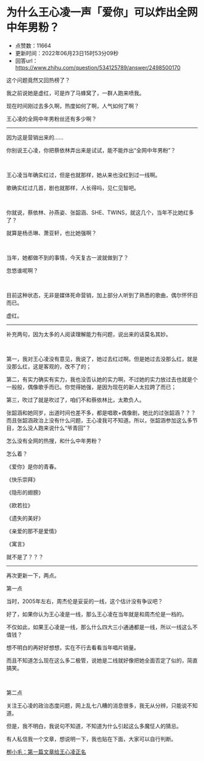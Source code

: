 # 为什么王心凌一声「爱你」可以炸出全网中年男粉？
- 点赞数：11664
- 更新时间：2022年06月23日15时53分09秒
- 回答url：https://www.zhihu.com/question/534125789/answer/2498500170
<body>
 <p data-pid="-HOfCyIO">这个问题竟然又回热榜了？</p>
 <p data-pid="37SYblye">我之前说她是虚红，可是炸了马蜂窝了，一群人跑来喷我。</p>
 <p data-pid="7n_8xnIz">现在时间刚过去多久啊，热度如何了啊，人气如何了啊？</p>
 <p data-pid="aNoUGpVd">王心凌的全网中年男粉丝还有多少啊？</p>
 <hr>
 <p data-pid="utw-UqX-">因为这是营销出来的……</p>
 <p data-pid="BpiGOOSB">你别说王心凌，你把蔡依林弄出来是试试，能不能炸出“全网中年男粉”？</p>
 <p class="ztext-empty-paragraph"><br></p>
 <p data-pid="SyK88HHb">王心凌当年确实红过，但是也就那样，她从来也没红到过一线啊。</p>
 <p data-pid="greJ3EEI">歌确实红过几首，剧也就那样，人长得吗，见仁见智吧。</p>
 <p class="ztext-empty-paragraph"><br></p>
 <p data-pid="-1yX1DR2">你就说，蔡依林、孙燕姿、张韶涵、SHE、TWINS，就这几个，当年不比她红多了？</p>
 <p data-pid="vZugFgns">就算是杨丞琳、萧亚轩，也比她强啊？</p>
 <p class="ztext-empty-paragraph"><br></p>
 <p data-pid="-2x6uIgM">当年，她都做不到的事情，今天复古一波就做到了？</p>
 <p data-pid="S_HQTRk0">忽悠谁呢啊？</p>
 <p class="ztext-empty-paragraph"><br></p>
 <p data-pid="K76WtNRf">目前这种状态，无非是媒体死命营销，加上部分人听到了熟悉的歌曲，偶尔怀怀旧而已。</p>
 <p data-pid="AUjBmv4N">虚红。</p>
 <hr>
 <p data-pid="lNddXBJm">补充两句，因为太多的人阅读理解能力有问题，说出来的话莫名其妙。</p>
 <p class="ztext-empty-paragraph"><br></p>
 <p data-pid="3RXmrmwX">第一，我对王心凌没有意见，我说了，她过去红过啊。但是她过去没那么红，就是没那么红，这是客观的，改不了的；</p>
 <p data-pid="P6Sj3XFL">第二，有实力确实有实力，我也没否认她的实力啊，不过她的实力放过去也就是个一般般，偶像歌手而已。你觉得她强，是因为现在的新人太拉跨了而已；</p>
 <p data-pid="kSxdBXxe">第三，吹过了就是吹过了，咱们不和蔡依林比，太欺负人。</p>
 <p data-pid="qV1IMaU7">张韶涵和她同岁，出道时间也差不多，都是唱歌+偶像剧，她比的过张韶涵？？？而且张韶涵政治上没有什么问题，王心凌我可不知道。所以，张韶涵参加这么多节目，怎么没人跑来说什么“爷青回”？</p>
 <p data-pid="uWrQgt9j">怎么没有全网的热搜，和什么中年男粉？</p>
 <p data-pid="rJf-ojDD">怎么着？</p>
 <p data-pid="Akah8K5P">《爱你》是你的青春。</p>
 <p data-pid="V8mzB7lX">《快乐崇拜》</p>
 <p data-pid="6-tckTNT">《隐形的翅膀》</p>
 <p data-pid="x90X3h4e">《欧若拉》</p>
 <p data-pid="a4amEi97">《遗失的美好》</p>
 <p data-pid="o7va_PvD">《亲爱的那不是爱情》</p>
 <p data-pid="MMucyH1U">《寓言》</p>
 <p data-pid="M4VOWdQ9">就不是了？？？</p>
 <hr>
 <p data-pid="T62LeBeC">再次更新一下，两点。</p>
 <p data-pid="e8wOc_Me">第一点</p>
 <p data-pid="a9uiAGwR">当时，2005年左右，周杰伦是妥妥的一线，这个估计没有争议吧？</p>
 <p data-pid="kRVyzDiO">好了，如果你认为王心凌是一线，那么王心凌在当年就是和周杰伦是一档的。</p>
 <p data-pid="tvzYXNou">不仅如此，如果王心凌是一线，那么什么四大三小通通都是一线，所以一线这么不值钱？</p>
 <p data-pid="ZLymgxXK">想不明白的再好好想想，实在不行去看看当年唱片销量。</p>
 <p data-pid="M4jZgFw-">而且不知道怎么现在这么多二极管，说她是二线就好像把她全面否定了似的，简直搞笑。</p>
 <p class="ztext-empty-paragraph"><br></p>
 <p data-pid="gVZQlN78">第二点</p>
 <p data-pid="8ftBZjul">关注王心凌的政治态度问题，网上乱七八糟的消息很多，我无从分辨，只能说不知道。</p>
 <p data-pid="UlOozO4i">但是，我不明白，我说句不知道，不知道为什么引起这么多魔怔人的猜忌。</p>
 <p data-pid="ZNS86RGc">有人私信我一个文章，想说明一下，我也贴在下面，大家可以自行判断。</p><a href="https://zhuanlan.zhihu.com/p/519481733?utm_source=zhihu&amp;utm_medium=social&amp;utm_oi=62279387185152" data-draft-node="block" data-draft-type="link-card" class="internal">栁小毛：第一篇文章给王心凌正名</a>
 <p></p>
</body>